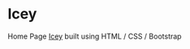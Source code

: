 # Icey
Home Page <a href="https://karanraj06.github.io/Icey/">Icey</a> built using HTML / CSS / Bootstrap
